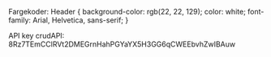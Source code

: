 Fargekoder:
Header {
 background-color: rgb(22, 22, 129);
    color: white;
    font-family: Arial, Helvetica, sans-serif;
}


API key crudAPI: 8Rz7TEmCClRVt2DMEGrnHahPGYaYX5H3GG6qCWEEbvhZwIBAuw

